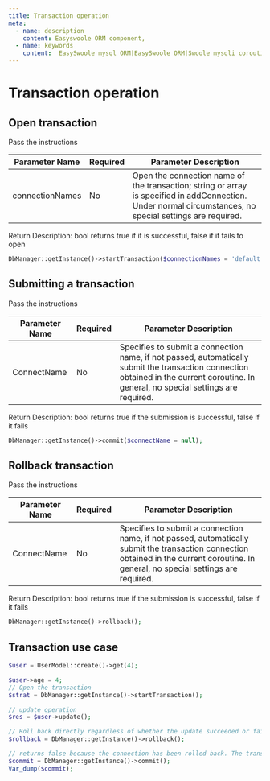 ```yaml
---
title: Transaction operation
meta:
  - name: description
    content: Easyswoole ORM component,
  - name: keywords
    content:  EasySwoole mysql ORM|EasySwoole ORM|Swoole mysqli coroutine client|swoole ORM|Transaction operation
---
```


# Transaction operation

## Open transaction
Pass the instructions

| Parameter Name    | Required  | Parameter Description |
| ---------------   | --------  | ------------------------------------------------------------ |
| connectionNames   | No        | Open the connection name of the transaction; string or array<br/> is specified in addConnection. Under normal circumstances, no special settings are required.

Return Description: bool returns true if it is successful, false if it fails to open

```php
DbManager::getInstance()->startTransaction($connectionNames = 'default');
```

## Submitting a transaction

Pass the instructions

| Parameter Name    | Required  | Parameter Description |
| ----------------- | --------  | ------------------------------------------------------------ |
|ConnectName        | No        | Specifies to submit a connection name, if not passed, automatically submit the transaction connection obtained in the current coroutine. In general, no special settings are required.


Return Description: bool returns true if the submission is successful, false if it fails

```php
DbManager::getInstance()->commit($connectName = null);
```

## Rollback transaction

Pass the instructions

| Parameter Name    | Required  | Parameter Description |
| ----------------- | --------  | ------------------------------------------------------------ |
|ConnectName        | No        | Specifies to submit a connection name, if not passed, automatically submit the transaction connection obtained in the current coroutine. In general, no special settings are required.



Return Description: bool returns true if the submission is successful, false if it fails

```php
DbManager::getInstance()->rollback();
```



## Transaction use case

```php 
$user = UserModel::create()->get(4);

$user->age = 4;
// Open the transaction
$strat = DbManager::getInstance()->startTransaction();

// update operation
$res = $user->update();

// Roll back directly regardless of whether the update succeeded or failed
$rollback = DbManager::getInstance()->rollback();

// returns false because the connection has been rolled back. The transaction is closed.
$commit = DbManager::getInstance()->commit();
Var_dump($commit);
```

